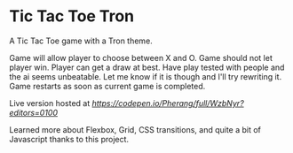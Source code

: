 # Tic Tac Toe Tron  
A Tic Tac Toe game with a Tron theme.

Game will allow player to choose between X and O.
Game should not let player win. Player can get a draw at best. Have play tested with people and the ai seems unbeatable. Let me know if it is though and I'll try rewriting it.
Game restarts as soon as current game is completed.



Live version hosted at *https://codepen.io/Pherang/full/WzbNyr?editors=0100*

Learned more about Flexbox, Grid, CSS transitions, and quite a bit of Javascript thanks to this project.
